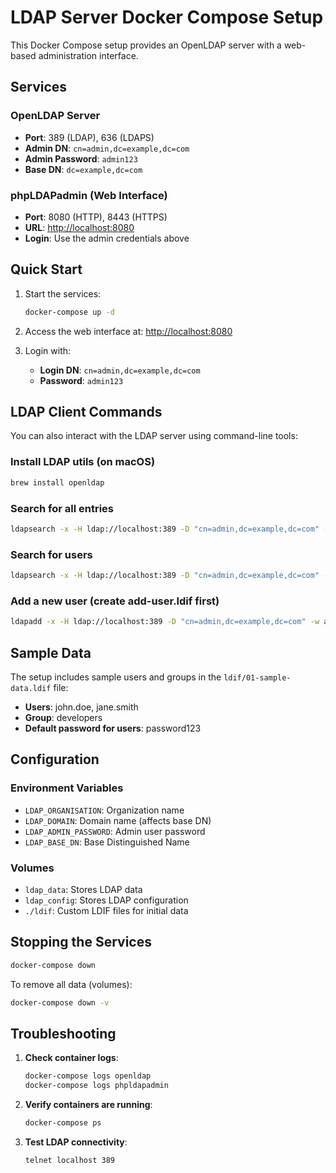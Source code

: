 # LDAP Server Docker Compose Setup

This Docker Compose setup provides an OpenLDAP server with a web-based administration interface.

## Services

### OpenLDAP Server

- **Port**: 389 (LDAP), 636 (LDAPS)
- **Admin DN**: `cn=admin,dc=example,dc=com`
- **Admin Password**: `admin123`
- **Base DN**: `dc=example,dc=com`

### phpLDAPadmin (Web Interface)

- **Port**: 8080 (HTTP), 8443 (HTTPS)
- **URL**: <http://localhost:8080>
- **Login**: Use the admin credentials above

## Quick Start

1. Start the services:

   ```bash
   docker-compose up -d
   ```

2. Access the web interface at: <http://localhost:8080>

3. Login with:
   - **Login DN**: `cn=admin,dc=example,dc=com`
   - **Password**: `admin123`

## LDAP Client Commands

You can also interact with the LDAP server using command-line tools:

### Install LDAP utils (on macOS)

```bash
brew install openldap
```

### Search for all entries

```bash
ldapsearch -x -H ldap://localhost:389 -D "cn=admin,dc=example,dc=com" -w admin123 -b "dc=example,dc=com"
```

### Search for users

```bash
ldapsearch -x -H ldap://localhost:389 -D "cn=admin,dc=example,dc=com" -w admin123 -b "ou=people,dc=example,dc=com"
```

### Add a new user (create add-user.ldif first)

```bash
ldapadd -x -H ldap://localhost:389 -D "cn=admin,dc=example,dc=com" -w admin123 -f add-user.ldif
```

## Sample Data

The setup includes sample users and groups in the `ldif/01-sample-data.ldif` file:

- **Users**: john.doe, jane.smith
- **Group**: developers
- **Default password for users**: password123

## Configuration

### Environment Variables

- `LDAP_ORGANISATION`: Organization name
- `LDAP_DOMAIN`: Domain name (affects base DN)
- `LDAP_ADMIN_PASSWORD`: Admin user password
- `LDAP_BASE_DN`: Base Distinguished Name

### Volumes

- `ldap_data`: Stores LDAP data
- `ldap_config`: Stores LDAP configuration
- `./ldif`: Custom LDIF files for initial data

## Stopping the Services

```bash
docker-compose down
```

To remove all data (volumes):

```bash
docker-compose down -v
```

## Troubleshooting

1. **Check container logs**:

   ```bash
   docker-compose logs openldap
   docker-compose logs phpldapadmin
   ```

2. **Verify containers are running**:

   ```bash
   docker-compose ps
   ```

3. **Test LDAP connectivity**:

   ```bash
   telnet localhost 389
   ```
